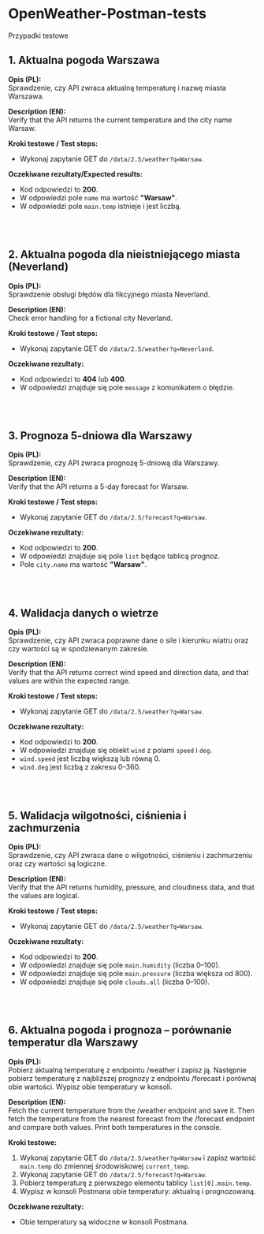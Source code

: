 # OpenWeather-Postman-tests

Przypadki testowe

## 1. Aktualna pogoda Warszawa

**Opis (PL):**  
Sprawdzenie, czy API zwraca aktualną temperaturę i nazwę miasta Warszawa.

**Description (EN):**  
Verify that the API returns the current temperature and the city name Warsaw.

**Kroki testowe / Test steps:**
- Wykonaj zapytanie GET do `/data/2.5/weather?q=Warsaw`.

**Oczekiwane rezultaty/Expected results:**
- Kod odpowiedzi to **200**.
- W odpowiedzi pole `name` ma wartość **"Warsaw"**.
- W odpowiedzi pole `main.temp` istnieje i jest liczbą.

<br><br>

## 2. Aktualna pogoda dla nieistniejącego miasta (Neverland)

**Opis (PL):**  
Sprawdzenie obsługi błędów dla fikcyjnego miasta Neverland.

**Description (EN):**  
Check error handling for a fictional city Neverland.

**Kroki testowe / Test steps:**
- Wykonaj zapytanie GET do `/data/2.5/weather?q=Neverland`.
  
**Oczekiwane rezultaty:**
- Kod odpowiedzi to **404** lub **400**.
- W odpowiedzi znajduje się pole `message` z komunikatem o błędzie.

<br><br>

## 3. Prognoza 5-dniowa dla Warszawy

**Opis (PL):**  
Sprawdzenie, czy API zwraca prognozę 5-dniową dla Warszawy.

**Description (EN):**  
Verify that the API returns a 5-day forecast for Warsaw.

**Kroki testowe / Test steps:**
- Wykonaj zapytanie GET do `/data/2.5/forecast?q=Warsaw`.

**Oczekiwane rezultaty:**
- Kod odpowiedzi to **200**.
- W odpowiedzi znajduje się pole `list` będące tablicą prognoz.
- Pole `city.name` ma wartość **"Warsaw"**.

<br><br>

## 4. Walidacja danych o wietrze

**Opis (PL):**  
Sprawdzenie, czy API zwraca poprawne dane o sile i kierunku wiatru oraz czy wartości są w spodziewanym zakresie.

**Description (EN):**  
Verify that the API returns correct wind speed and direction data, and that values are within the expected range.

**Kroki testowe / Test steps:**
- Wykonaj zapytanie GET do `/data/2.5/weather?q=Warsaw`.

**Oczekiwane rezultaty:**
- Kod odpowiedzi to **200**.
- W odpowiedzi znajduje się obiekt `wind` z polami `speed` i `deg`.
- `wind.speed` jest liczbą większą lub równą 0.
- `wind.deg` jest liczbą z zakresu 0–360.
  
<br><br>

## 5. Walidacja wilgotności, ciśnienia i zachmurzenia

**Opis (PL):**  
Sprawdzenie, czy API zwraca dane o wilgotności, ciśnieniu i zachmurzeniu oraz czy wartości są logiczne.

**Description (EN):**  
Verify that the API returns humidity, pressure, and cloudiness data, and that the values are logical.

**Kroki testowe / Test steps:**
- Wykonaj zapytanie GET do `/data/2.5/weather?q=Warsaw`.

**Oczekiwane rezultaty:**
- Kod odpowiedzi to **200**.
- W odpowiedzi znajduje się pole `main.humidity` (liczba 0–100).
- W odpowiedzi znajduje się pole `main.pressure` (liczba większa od 800).
- W odpowiedzi znajduje się pole `clouds.all` (liczba 0–100).

<br><br>

## 6. Aktualna pogoda i prognoza – porównanie temperatur dla Warszawy

**Opis (PL):**  
Pobierz aktualną temperaturę z endpointu /weather i zapisz ją. Następnie pobierz temperaturę z najbliższej prognozy z endpointu /forecast i porównaj obie wartości. Wypisz obie temperatury w konsoli.

**Description (EN):**  
Fetch the current temperature from the /weather endpoint and save it. Then fetch the temperature from the nearest forecast from the /forecast endpoint and compare both values. Print both temperatures in the console.

**Kroki testowe:**
1. Wykonaj zapytanie GET do `/data/2.5/weather?q=Warsaw` i zapisz wartość `main.temp` do zmiennej środowiskowej `current_temp`.
2. Wykonaj zapytanie GET do `/data/2.5/forecast?q=Warsaw`.
3. Pobierz temperaturę z pierwszego elementu tablicy `list[0].main.temp`.
4. Wypisz w konsoli Postmana obie temperatury: aktualną i prognozowaną.


**Oczekiwane rezultaty:**
- Obie temperatury są widoczne w konsoli Postmana.


<br><br>


